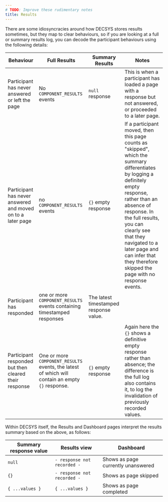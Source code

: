 ```yaml
---
# TODO: Improve these rudimentary notes
title: Results
---
```


There are some idiosyncracies around how DECSYS stores results sometimes, but they map to clear behaviours, so if you are looking at a full or summary results log, you can decode the participant behaviours using the following details:

| Behaviour | Full Results | Summary Results | Notes |
|-|-|-|-|
| Participant has never answered or left the page | No `COMPONENT_RESULTS` events | `null` response | This is when a participant has loaded a page with a response but not answered, or proceeded to a later page. |
| Participant has never answered and moved on to a later page | no `COMPONENT_RESULTS` events | `{}` empty response | If a participant moved, then this page counts as "skipped", which the summary differentiates by logging a definitely empty response, rather than an absence of response. In the full results, you can clearly see that they navigated to a later page and can infer that they therefore skipped the page with no response events. |
| Participant has responded | one or more `COMPONENT_RESULTS` events containing timestamped responses | The latest timestamped response value. | |
| Participant responded but then cleared their response | One or more `COMPONENT_RESULTS` events, the latest of which will contain an empty `{}` response. | `{}` empty response | Again here the `{}` shows a definitive empty response rather than absence; the difference is the full log also contains it, to log the invalidation of previously recorded values. |

Within DECSYS itself, the Results and Dashboard pages interpret the results summary based on the above, as follows:

| Summary response value | Results view | Dashboard |
|-|-|-|
`null` | `- response not recorded -` | Shows as page currently unanswered |
| `{}` | `- response not recorded -` | Shows as page skipped |
| `{ ...values }` | `{ ...values }` | Shows as page completed |
